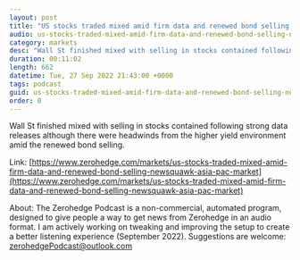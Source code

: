 ```yaml
---
layout: post
title: "US stocks traded mixed amid firm data and renewed bond selling - Newsquawk Asia-Pac Market Open"
audio: us-stocks-traded-mixed-amid-firm-data-and-renewed-bond-selling-newsquawk-asia-pac-market-0
category: markets
desc: "Wall St finished mixed with selling in stocks contained following strong data releases although there were headwinds from the higher yield environment amid the renewed bond selling."
duration: 00:11:02
length: 662
datetime: Tue, 27 Sep 2022 21:43:00 +0000
tags: podcast
guid: us-stocks-traded-mixed-amid-firm-data-and-renewed-bond-selling-newsquawk-asia-pac-market-0
order: 0
---
```

Wall St finished mixed with selling in stocks contained following strong data releases although there were headwinds from the higher yield environment amid the renewed bond selling.

Link: [https://www.zerohedge.com/markets/us-stocks-traded-mixed-amid-firm-data-and-renewed-bond-selling-newsquawk-asia-pac-market](https://www.zerohedge.com/markets/us-stocks-traded-mixed-amid-firm-data-and-renewed-bond-selling-newsquawk-asia-pac-market)

About: The Zerohedge Podcast is a non-commercial, automated program, designed to give people a way to get news from Zerohedge in an audio format.  I am actively working on tweaking and improving the setup to create a better listening experience (September 2022).  Suggestions are welcome: [zerohedgePodcast@outlook.com](mailto:zerohedgePodcast@outlook.com)